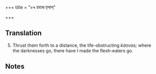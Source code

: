 +++
title = "०५ पराच एनान्"

+++
## Translation
5. Thrust them forth to a distance, the life-obstructing *káṇvas;* where  
the darknesses go, there have I made the flesh-eaters go.

## Notes

